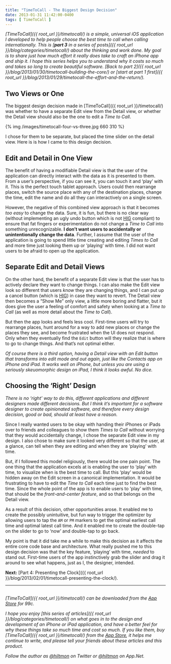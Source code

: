 ```yaml
---
title: "TimeToCall - The Biggest Design Decision"
date: 2013-01-31 11:42:00-0400
tags: [ TimeToCall ]
---
```


*[TimeToCall]({{ root_url }}/timetocall/) is a simple, universal iOS application I developed to help people choose the best time to call when calling internationally. This is [**part 3** in a series of posts]({{ root_url }}/blog/categories/timetocall/) about the thinking and work done. My goal is to share just how much effort it really does take to craft an iPhone app and ship it. I hope this series helps you to understand why it costs so much and takes so long to create beautiful software. [Back to part 2]({{ root_url }}/blog/2013/01/30/timetocall-building-the-core/) or [start at part 1 first]({{ root_url }}/blog/2013/01/29/timetocall-the-effort-and-the-return/).*

## Two Views or One

The biggest design decision made in [TimeToCall]({{ root_url }}/timetocall/) was whether to have a separate Edit view from the Detail view, or whether the Detail view should also be the one to edit a *Time to Call*.

{% img /images/timetocall-four-vs-three.jpg 660 310 %}

I chose for them to be separate, but placed the time slider on the detail view. Here is is how I came to this design decision.

## Edit and Detail in One View

The benefit of having a modifiable Detail view is that the user of the application can directly interact with the data as it is presented to them. From a user’s perspective, if you can see it, you can touch it and ‘play’ with it. This is the perfect touch tablet approach. Users could then rearrange places, switch the source place with any of the destination places, change the time, edit the name and do all they can interactively on a single screen.

However, the negative of this combined view approach is that it becomes *too easy* to change the data. Sure, it is fun, but there is no clear way (without implementing an ugly undo button which is not [HIG](http://developer.apple.com/library/ios/#documentation/userexperience/conceptual/mobilehig/Introduction/Introduction.html) compliant) to ensure that fat fingers or experimentation do not change a *Time to Call* into something unrecognizable.  **I don’t want users to accidentally or unintentionally change the data**. Further, I assume that the user of the application is going to spend little time creating and editing *Times to Call* and more time just looking them up or ‘playing’ with time. I did not want users to be afraid to open up the application.

## Separate Edit and Detail Views

On the other hand, the benefit of a separate Edit view is that the user has to actively declare they want to change things. I can also make the Edit view look so different that users *know* they are changing things, and I can put up a cancel button (which is [HIG](http://developer.apple.com/library/ios/#documentation/userexperience/conceptual/mobilehig/Introduction/Introduction.html)) in case they want to revert. The Detail view then becomes a “Show Me” only view, a little more boring and flatter, but it does give the user a feeling of comfort and safety when looking at a *Time to Call* (as well as more detail about the *Time to Call*).

But then the app looks and feels less cool. First-time users will try to rearrange places, hunt around for a way to add new places or change the places they see, and become frustrated when the UI does not respond. Only when they eventually find the `Edit` button will they realize that is where to go to change things. And that’s not optimal either.

*Of course there is a third option, having a Detail view with an Edit button that transforms into edit mode and out again, just like the Contacts app on iPhone and iPad. It works well on iPhone, but unless you are using a seriously skeuomorphic design on iPad, I think it looks awful. No dice.*

## Choosing the ‘Right’ Design

*There is no ‘right’ way to do this, different applications and different designers made different decisions. But I think it’s important for a software designer to create opinionated software, and therefore every design decision, good or bad, should at least have a reason.*

Since I really wanted users to be okay with handing their iPhones or iPads over to friends and colleagues to show them *Times to Call* without worrying that they would accidentally change, I chose the separate Edit view in my design. I also chose to make sure it looked very different so that the user, at a glance, can tell when they are editing and when they are ‘playing’ with time.

But, if I followed this model religiously, there would be one pain point. The one thing that the application excels at is enabling the user to ‘play’ with time, to visualize when is the best time to call. But this ‘play’ would be hidden away on the Edit screen in a canonical implementation. It would be frustrating to have to edit the *Time to Call* each time just to find the best time. Since the whole point of the app is to enable users to ‘play’ with time, that should be the *front-and-center feature*, and so that belongs on the Detail view. 

As a result of this decision, other opportunities arose. It enabled me to create the possibly unintuitive, but fun way to trigger the optimizer by allowing users to tap the `AM` or `PM` markers to get the optimal earliest call time and optimal latest call time. And it enabled me to create the double-tap on the slider to go to ‘now’ and double-tap to go back.

My point is that it did take me a while to make this decision as it affects the entire core code base and architecture. What really pushed me to this design decision was that the key feature, ‘playing’ with time, *needed* to stand out. First-time users of the app instinctively grab the slider and drag it around to see what happens, just as I, the designer, intended.

**Next:** [Part 4: Presenting the Clock]({{ root_url }}/blog/2013/02/01/timetocall-presenting-the-clock/).

---
&nbsp;  
*[TimeToCall]({{ root_url }}/timetocall/) can be downloaded from the [App Store](https://itunes.apple.com/us/app/timetocall/id596429979?ls=1&mt=8) for 99c.*

*I hope you enjoy [this series of articles]({{ root_url }}/blog/categories/timetocall/) on what goes in to the design and development of an iPhone or iPad application, and have a better feel for why these things take so much time and cost so much. If you like them, buy [TimeToCall]({{ root_url }}/timetocall/) from the [App Store](https://itunes.apple.com/us/app/timetocall/id596429979?ls=1&mt=8), it helps me continue to write, and please tell your friends about these articles and this product.*

*Follow the author as [@hiltmon](https://twitter.com/hiltmon) on Twitter or [@hiltmon](http://alpha.app.net/hiltmon) on App.Net.*
